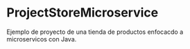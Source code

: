 # ProjectStoreMicroservice
Ejemplo de proyecto de una tienda de productos enfocacdo a microservicos con Java.
